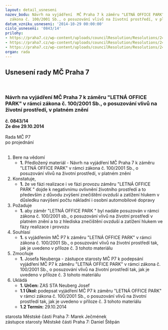 ```yaml
---
layout: detail_usneseni
nazev_bodu: Návrh na vyjádření  MČ Praha 7 k záměru "LETNÁ OFFICE PARK"     v rámci
  zákona č. 100/2001 Sb., o posuzování vlivů na životní prostředí, v platném znění
datum_vzniku_usneseni: '2014-10-29 00:00:00'
cislo_usneseni: '0843/14'
prilohy:
- https://praha7.cz/wp-content/uploads/councilResolution/Resolutions/24538/49-14-944-1.pdf
- https://praha7.cz/wp-content/uploads/councilResolution/Resolutions/24538/49-14-odo_lertn%c3%a1_office_park.doc
- https://praha7.cz/wp-content/uploads/councilResolution/Resolutions/24538/49-14-eia_letn%c3%a1_office_park_zji%c5%a1%c5%a5ov%c3%a1n%c3%ad.doc
organ: rada
---
```

<div id="ucUsn_pList" class="usn">
	<span><h2>Usnesení rady MČ Praha 7 </h2>
<br></span><div class="standBody">
<span><h3>Návrh na vyjádření  MČ Praha 7 k záměru "LETNÁ OFFICE PARK"     v rámci zákona č. 100/2001 Sb., o posuzování vlivů na životní prostředí, v platném znění</h3></span><div class="center">
		<strong>č. 0843/14</strong><br>
	</div>
<div class="center">
		<strong>Ze dne 29.10.2014</strong><br><br>
	</div>Rada MČ P7<br> po projednání<br><br><ol>
<li>Bere na vědomí<ul><li>
<strong>1.</strong> Předložený materiál - Návrh na vyjádření  MČ Praha 7 k záměru "LETNÁ OFFICE PARK"     v rámci zákona č. 100/2001 Sb., o posuzování vlivů na životní prostředí, v platném znění</li></ul>
</li>
<li>Konstatuje,<ul><li>
<strong>1.</strong> že ve fázi realizace i ve fázi provozu  záměru "LETNÁ OFFICE PARK " dojde  k negativnímu ovlivnění životního prostředí  a to především z důvodu zvýšení znečištění ovzduší a zatížení hlukem v důsledku navýšení  počtu nákladní i osobní automobilové dopravy  </li></ul>
</li>
<li>Požaduje<ul><li>
<strong>1.</strong> aby záměr "LETNÁ OFFICE PARK " byl  nadále posuzován  v rámci zákona  č. 100/2001 sb., o posuzování vlivů na životní prostředí  v platném znění a to  z hlediska znečištění ovzduší a zatížení hlukem ve fázy realizace i provozu</li></ul>
</li>
<li>Souhlasí<ul><li>
<strong>1.</strong> s vyjádřením MČ P7 k  záměru  "LETNÁ OFFICE PARK" v rámci zákona  č. 100/2001 Sb., o posuzování vlivů na životní prostředí tak, jak je uvedeno  v příloze č. 3 tohoto materiálu</li></ul>
</li>
<li>Zmocňuje<ul><li>
<strong>1.</strong> Josefa Neuberga - zástupce starosty MČ P7 k  podepsání vyjádření MČ P7  k  záměru "LETNÁ OFFICE PARK" v rámci zákona č. 100/2001 Sb.,  o posuzování vlivů na životní prostředí tak, jak je uvedeno v příloze č. 3 tohoto materiálu </li></ul>
</li>
<li>Ukládá<ul>
<li>
<strong>1. Určen: </strong>ZAS STA Neuberg Josef</li>
<li>
<strong>1.1 Úkol: </strong>podepsat vyjádření MČ P7 k záměru "LETNÁ OFFICE PARK" v rámci zákona č. 100/2001 Sb., o posuzování vlivů na životní prostředí tak, jak  je uvedeno v příloze č. 3 tohoto materiálu  </li>
<li>
<strong>1.2 Termín: </strong>29.10.2014</li>
</ul>
</li>
</ol>starosta Městské části Praha 7: Marek Ječmének<br>zástupce starosty Městské části Praha 7: Daniel Štěpán 
</div>
</div>